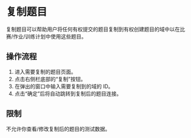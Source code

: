 # 复制题目

复制题目可以帮助用户将任何有权提交的题目复制到有权创建题目的域中以在比赛/作业/训练计划中使用这些题目。

## 操作流程

1. 进入需要复制的题目页面。
2. 点击右侧栏底部的“复制”按钮。
3. 在弹出的窗口中输入需要复制到的域的 ID。
4. 点击“确定”后将自动跳转到复制后的题目连接。

## **限制**

不允许你查看/修改复制后的题目的测试数据。
